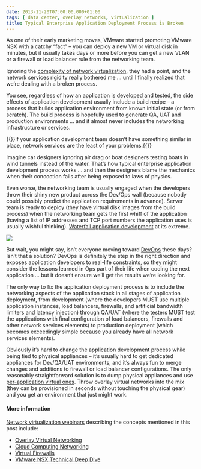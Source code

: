 ```yaml
---
date: 2013-11-20T07:00:00.000+01:00
tags: [ data center, overlay networks, virtualization ]
title: Typical Enterprise Application Deployment Process is Broken
---
```

As one of their early marketing moves, VMware started promoting VMware NSX with a catchy “fact” – you can deploy a new VM or virtual disk in minutes, but it usually takes days or more before you can get a new VLAN or a firewall or load balancer rule from the networking team.

Ignoring the [complexity of network virtualization](http://blog.ipspace.net/2013/09/why-is-network-virtualization-so-hard.html), they had a point, and the network services rigidity really bothered me … until I finally realized that we’re dealing with a broken process.
<!--more-->
You see, regardless of how an application is developed and tested, the side effects of application development usually include a build recipe – a process that builds application environment from known initial state (or from scratch). The build process is hopefully used to generate QA, UAT and production environments … and it almost never includes the networking infrastructure or services.

{{<note warn>}}If your application development team doesn’t have something similar in place, network services are the least of your problems.{{</note>}}

Imagine car designers ignoring air drag or boat designers testing boats in wind tunnels instead of the water. That’s how typical enterprise application development process works … and then the designers blame the mechanics when their concoction fails after being exposed to laws of physics.

Even worse, the networking team is usually engaged when the developers throw their shiny new product across the Dev/Ops wall (because nobody could possibly predict the application requirements in advance). Server team is ready to deploy (they have virtual disk images from the build process) when the networking team gets the first whiff of the application (having a list of IP addresses and TCP port numbers the application uses is usually wishful thinking). [Waterfall application development](http://en.wikipedia.org/wiki/Waterfall_model) at its extreme.

![](worked-fine-in-dev-ops-problem-now.jpg)  

But wait, you might say, isn’t everyone moving toward [DevOps](http://en.wikipedia.org/wiki/Devops) these days? Isn’t that a solution? DevOps is definitely the step in the right direction and exposes application developers to real-life constraints, so they might consider the lessons learned in Ops part of their life when coding the next application … but it doesn’t ensure we’ll get the results we’re looking for.

The only way to fix the application deployment process is to include the networking aspects of the application stack in all stages of application deployment, from development (where the developers MUST use multiple application instances, load balancers, firewalls, and artificial bandwidth limiters and latency injection) through QA/UAT (where the testers MUST test the applications with final configuration of load balancers, firewalls and other network services elements) to production deployment (which becomes exceedingly simple because you already have all network services elements).

Obviously it’s hard to change the application development process while being tied to physical appliances – it’s usually hard to get dedicated appliances for Dev/QA/UAT environments, and it’s always fun to merge changes and additions to firewall or load balancer configurations. The only reasonably straightforward solution is to dump physical appliances and use [per-application virtual ones](http://blog.ipspace.net/2013/11/make-every-application-independent.html). Throw overlay virtual networks into the mix (they can be provisioned in seconds without touching the physical gear) and you get an environment that just might work.

#### More information

[Network virtualization webinars](http://www.ipspace.net/Roadmap/Virtualization_webinars) describing the concepts mentioned in this post include:

-   [Overlay Virtual Networking](http://www.ipspace.net/Overlay_Virtual_Networking)
-   [Cloud Computing Networking](http://www.ipspace.net/Cloud_Computing_Networking)
-   [Virtual Firewalls](http://www.ipspace.net/Virtual_Firewalls)
-   [VMware NSX Technical Deep Dive](http://www.ipspace.net/NSX)
